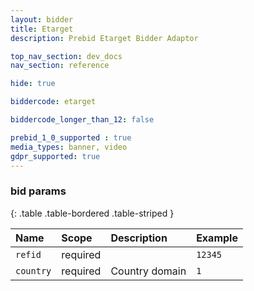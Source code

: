 ```yaml
---
layout: bidder
title: Etarget
description: Prebid Etarget Bidder Adaptor 

top_nav_section: dev_docs
nav_section: reference

hide: true

biddercode: etarget

biddercode_longer_than_12: false

prebid_1_0_supported : true
media_types: banner, video
gdpr_supported: true
---
```



### bid params

{: .table .table-bordered .table-striped }

| Name | Scope | Description | Example |
| :--- | :---- | :---------- | :------ |
| `refid` | required | | `12345` |
| `country` | required | Country domain | `1` |
